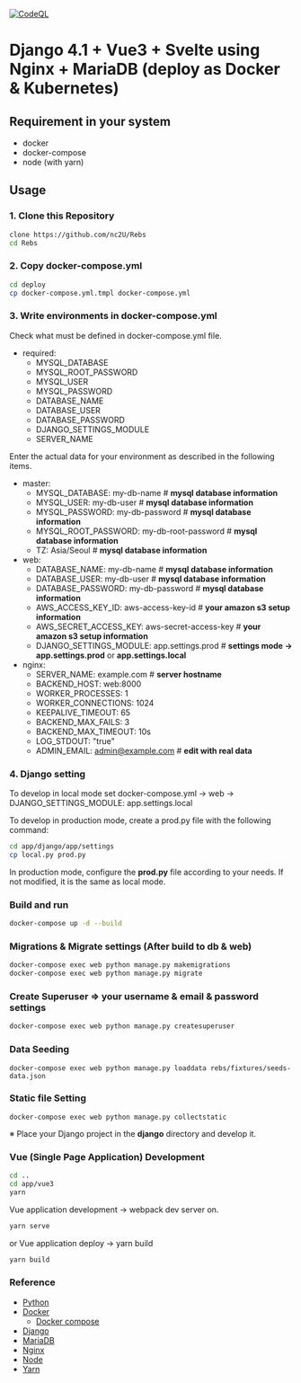 [![CodeQL](https://github.com/austin-kho/Rebs/actions/workflows/codeql-analysis.yml/badge.svg)](https://github.com/austin-kho/Rebs/actions/workflows/codeql-analysis.yml)

# Django 4.1 + Vue3 + Svelte using Nginx + MariaDB (deploy as Docker & Kubernetes)

## Requirement in your system

- docker
- docker-compose
- node (with yarn)

## Usage

### 1. Clone this Repository

```bash
clone https://github.com/nc2U/Rebs
cd Rebs
```

### 2. Copy docker-compose.yml

```bash
cd deploy
cp docker-compose.yml.tmpl docker-compose.yml
```

### 3. Write environments in docker-compose.yml

Check what must be defined in docker-compose.yml file.

- required:
    - MYSQL_DATABASE
    - MYSQL_ROOT_PASSWORD
    - MYSQL_USER
    - MYSQL_PASSWORD
    - DATABASE_NAME
    - DATABASE_USER
    - DATABASE_PASSWORD
    - DJANGO_SETTINGS_MODULE
    - SERVER_NAME

Enter the actual data for your environment as described in the following items.

- master:
    - MYSQL_DATABASE: my-db-name # **mysql database information**
    - MYSQL_USER: my-db-user # **mysql database information**
    - MYSQL_PASSWORD: my-db-password # **mysql database information**
    - MYSQL_ROOT_PASSWORD: my-db-root-password # **mysql database information**
    - TZ: Asia/Seoul # **mysql database information**
- web:
    - DATABASE_NAME: my-db-name # **mysql database information**
    - DATABASE_USER: my-db-user # **mysql database information**
    - DATABASE_PASSWORD: my-db-password # **mysql database information**
    - AWS_ACCESS_KEY_ID: aws-access-key-id # **your amazon s3 setup information**
    - AWS_SECRET_ACCESS_KEY: aws-secret-access-key # **your amazon s3 setup information**
    - DJANGO_SETTINGS_MODULE: app.settings.prod # **settings mode -> app.settings.prod** or **app.settings.local**
- nginx:
    - SERVER_NAME: example.com # **server hostname**
    - BACKEND_HOST: web:8000
    - WORKER_PROCESSES: 1
    - WORKER_CONNECTIONS: 1024
    - KEEPALIVE_TIMEOUT: 65
    - BACKEND_MAX_FAILS: 3
    - BACKEND_MAX_TIMEOUT: 10s
    - LOG_STDOUT: "true"
    - ADMIN_EMAIL: admin@example.com # **edit with real data**

### 4. Django setting

To develop in local mode set docker-compose.yml -> web -> DJANGO_SETTINGS_MODULE: app.settings.local

To develop in production mode, create a prod.py file with the following command:

```bash
cd app/django/app/settings
cp local.py prod.py
```

In production mode, configure the **prod.py** file according to your needs. If not modified, it is the same as local
mode.

### Build and run

```bash
docker-compose up -d --build
```

### Migrations & Migrate settings (After build to db & web)

```bash
docker-compose exec web python manage.py makemigrations
docker-compose exec web python manage.py migrate
```

### Create Superuser => your username & email & password settings

```bash
docker-compose exec web python manage.py createsuperuser
```

### Data Seeding

```
docker-compose exec web python manage.py loaddata rebs/fixtures/seeds-data.json 
```

### Static file Setting

```
docker-compose exec web python manage.py collectstatic
```

※ Place your Django project in the **django** directory and develop it.

### Vue (Single Page Application) Development

```bash
cd ..
cd app/vue3
yarn
```

Vue application development -> webpack dev server on.

```bash
yarn serve
```

or Vue application deploy -> yarn build

```bash
yarn build
```

### Reference

- [Python](www.python.org)
- [Docker](www.docker.com)
    - [Docker compose](docs.docker.com/compose)
- [Django](www.djangoproject.com)
- [MariaDB](mariadb.org)
- [Nginx](https://www.nginx.com/)
- [Node](https://nodejs.org/ko/)
- [Yarn](https://yarnpkg.com/)

